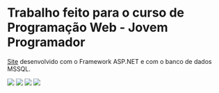 # Trabalho feito para o curso de Programação Web - Jovem Programador

[Site](http://luizwendland-001-site1.dtempurl.com/) desenvolvido com o Framework ASP.NET e com o banco de dados MSSQL.

<img src="https://i.imgur.com/07haNfU.png">

<img src="https://i.imgur.com/8nKsK62.png">

<img src="https://i.imgur.com/kQwaPYm.png">

<img src="https://i.imgur.com/zUgD3m3.png">
